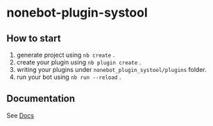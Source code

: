 # nonebot-plugin-systool

## How to start

1. generate project using `nb create` .
2. create your plugin using `nb plugin create` .
3. writing your plugins under `nonebot_plugin_systool/plugins` folder.
4. run your bot using `nb run --reload` .

## Documentation

See [Docs](https://nonebot.dev/)

